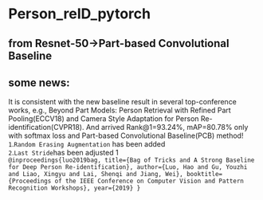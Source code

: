 Person_reID_pytorch
==============================
from Resnet-50->Part-based Convolutional Baseline
-------

some news:
---
It is consistent with the new baseline result in several top-conference works, e.g., Beyond Part Models: Person Retrieval with Refined Part Pooling(ECCV18) and Camera Style Adaptation for Person Re-identification(CVPR18). And arrived Rank@1=93.24%, mAP=80.78% only with softmax loss and Part-based Convolutional Baseline(PCB) method!\
`1`.`Random Erasing Augmentation` has been added\
`2`.`Last Stride`has been adjusted 1\
`@inproceedings{luo2019bag,
  title={Bag of Tricks and A Strong Baseline for Deep Person Re-identification},
  author={Luo, Hao and Gu, Youzhi and Liao, Xingyu and Lai, Shenqi and Jiang, Wei},
  booktitle={Proceedings of the IEEE Conference on Computer Vision and Pattern Recognition Workshops},
  year={2019}
}`




    
